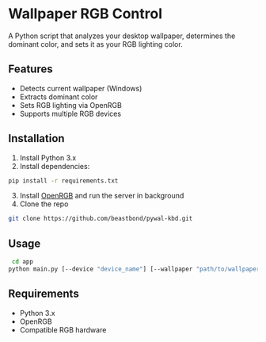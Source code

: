 # Wallpaper RGB Control

A Python script that analyzes your desktop wallpaper, determines the dominant color, and sets it as your RGB lighting color.

## Features

- Detects current wallpaper (Windows)
- Extracts dominant color
- Sets RGB lighting via OpenRGB
- Supports multiple RGB devices

## Installation

1. Install Python 3.x
2. Install dependencies:
```sh
pip install -r requirements.txt
```
3. Install [OpenRGB](https://openrgb.org/) and run the server in background
4. Clone the repo
```sh
git clone https://github.com/beastbond/pywal-kbd.git
```

## Usage
 ```sh
  cd app
 python main.py [--device "device_name"] [--wallpaper "path/to/wallpaper.jpg"]
  ```
## Requirements

- Python 3.x
- OpenRGB
- Compatible RGB hardware
